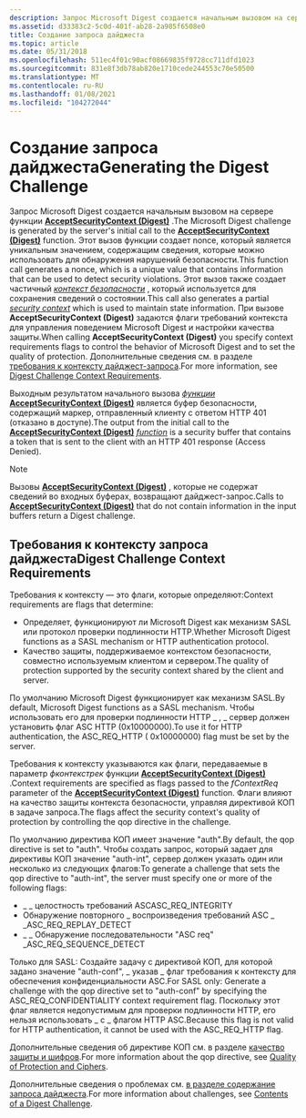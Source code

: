 ```yaml
---
description: Запрос Microsoft Digest создается начальным вызовом на сервере функции AcceptSecurityContext (Digest).
ms.assetid: d33383c2-5c0d-401f-ab28-2a985f6508e0
title: Создание запроса дайджеста
ms.topic: article
ms.date: 05/31/2018
ms.openlocfilehash: 511ec4f01c90acf08669835f9728cc711dfd1023
ms.sourcegitcommit: 831e8f3db78ab820e1710cede244553c70e50500
ms.translationtype: MT
ms.contentlocale: ru-RU
ms.lasthandoff: 01/08/2021
ms.locfileid: "104272044"
---
```

# <a name="generating-the-digest-challenge"></a><span data-ttu-id="23130-103">Создание запроса дайджеста</span><span class="sxs-lookup"><span data-stu-id="23130-103">Generating the Digest Challenge</span></span>

<span data-ttu-id="23130-104">Запрос Microsoft Digest создается начальным вызовом на сервере функции [**AcceptSecurityContext (Digest)**](/windows/win32/api/sspi/nf-sspi-acceptsecuritycontext) .</span><span class="sxs-lookup"><span data-stu-id="23130-104">The Microsoft Digest challenge is generated by the server's initial call to the [**AcceptSecurityContext (Digest)**](/windows/win32/api/sspi/nf-sspi-acceptsecuritycontext) function.</span></span> <span data-ttu-id="23130-105">Этот вызов функции создает nonce, который является уникальным значением, содержащим сведения, которые можно использовать для обнаружения нарушений безопасности.</span><span class="sxs-lookup"><span data-stu-id="23130-105">This function call generates a nonce, which is a unique value that contains information that can be used to detect security violations.</span></span> <span data-ttu-id="23130-106">Этот вызов также создает частичный [*контекст безопасности*](/windows/desktop/SecGloss/s-gly) , который используется для сохранения сведений о состоянии.</span><span class="sxs-lookup"><span data-stu-id="23130-106">This call also generates a partial [*security context*](/windows/desktop/SecGloss/s-gly) which is used to maintain state information.</span></span> <span data-ttu-id="23130-107">При вызове **AcceptSecurityContext (Digest)** задаются флаги требований контекста для управления поведением Microsoft Digest и настройки качества защиты.</span><span class="sxs-lookup"><span data-stu-id="23130-107">When calling **AcceptSecurityContext (Digest)** you specify context requirements flags to control the behavior of Microsoft Digest and to set the quality of protection.</span></span> <span data-ttu-id="23130-108">Дополнительные сведения см. в разделе [требования к контексту дайджест-запроса](#digest-challenge-context-requirements).</span><span class="sxs-lookup"><span data-stu-id="23130-108">For more information, see [Digest Challenge Context Requirements](#digest-challenge-context-requirements).</span></span>

<span data-ttu-id="23130-109">Выходным результатом начального вызова [*функции*](/windows/desktop/SecGloss/c-gly) [**AcceptSecurityContext (Digest)**](/windows/win32/api/sspi/nf-sspi-acceptsecuritycontext) является буфер безопасности, содержащий маркер, отправленный клиенту с ответом HTTP 401 (отказано в доступе).</span><span class="sxs-lookup"><span data-stu-id="23130-109">The output from the initial call to the [**AcceptSecurityContext (Digest)**](/windows/win32/api/sspi/nf-sspi-acceptsecuritycontext) [*function*](/windows/desktop/SecGloss/c-gly) is a security buffer that contains a token that is sent to the client with an HTTP 401 response (Access Denied).</span></span>

> [!Note]  
> <span data-ttu-id="23130-110">Вызовы [**AcceptSecurityContext (Digest)**](/windows/win32/api/sspi/nf-sspi-acceptsecuritycontext) , которые не содержат сведений во входных буферах, возвращают дайджест-запрос.</span><span class="sxs-lookup"><span data-stu-id="23130-110">Calls to [**AcceptSecurityContext (Digest)**](/windows/win32/api/sspi/nf-sspi-acceptsecuritycontext) that do not contain information in the input buffers return a Digest challenge.</span></span>

 

## <a name="digest-challenge-context-requirements"></a><span data-ttu-id="23130-111">Требования к контексту запроса дайджеста</span><span class="sxs-lookup"><span data-stu-id="23130-111">Digest Challenge Context Requirements</span></span>

<span data-ttu-id="23130-112">Требования к контексту — это флаги, которые определяют:</span><span class="sxs-lookup"><span data-stu-id="23130-112">Context requirements are flags that determine:</span></span>

-   <span data-ttu-id="23130-113">Определяет, функционируют ли Microsoft Digest как механизм SASL или протокол проверки подлинности HTTP.</span><span class="sxs-lookup"><span data-stu-id="23130-113">Whether Microsoft Digest functions as a SASL mechanism or HTTP authentication protocol.</span></span>
-   <span data-ttu-id="23130-114">Качество защиты, поддерживаемое контекстом безопасности, совместно используемым клиентом и сервером.</span><span class="sxs-lookup"><span data-stu-id="23130-114">The quality of protection supported by the security context shared by the client and server.</span></span>

<span data-ttu-id="23130-115">По умолчанию Microsoft Digest функционирует как механизм SASL.</span><span class="sxs-lookup"><span data-stu-id="23130-115">By default, Microsoft Digest functions as a SASL mechanism.</span></span> <span data-ttu-id="23130-116">Чтобы использовать его для проверки подлинности HTTP \_ , \_ сервер должен установить флаг ASC HTTP (0x10000000).</span><span class="sxs-lookup"><span data-stu-id="23130-116">To use it for HTTP authentication, the ASC\_REQ\_HTTP ( 0x10000000) flag must be set by the server.</span></span>

<span data-ttu-id="23130-117">Требования к контексту указываются как флаги, передаваемые в параметр *фконтекстрек* функции [**AcceptSecurityContext (Digest)**](/windows/win32/api/sspi/nf-sspi-acceptsecuritycontext) .</span><span class="sxs-lookup"><span data-stu-id="23130-117">Context requirements are specified as flags passed to the *fContextReq* parameter of the [**AcceptSecurityContext (Digest)**](/windows/win32/api/sspi/nf-sspi-acceptsecuritycontext) function.</span></span> <span data-ttu-id="23130-118">Флаги влияют на качество защиты контекста безопасности, управляя директивой КОП в задаче запроса.</span><span class="sxs-lookup"><span data-stu-id="23130-118">The flags affect the security context's quality of protection by controlling the qop directive in the challenge.</span></span>

<span data-ttu-id="23130-119">По умолчанию директива КОП имеет значение "auth".</span><span class="sxs-lookup"><span data-stu-id="23130-119">By default, the qop directive is set to "auth".</span></span> <span data-ttu-id="23130-120">Чтобы создать запрос, который задает для директивы КОП значение "auth-int", сервер должен указать один или несколько из следующих флагов:</span><span class="sxs-lookup"><span data-stu-id="23130-120">To generate a challenge that sets the qop directive to "auth-int", the server must specify one or more of the following flags:</span></span>

-   <span data-ttu-id="23130-121">\_ \_ целостность требований ASC</span><span class="sxs-lookup"><span data-stu-id="23130-121">ASC\_REQ\_INTEGRITY</span></span>
-   <span data-ttu-id="23130-122">Обнаружение повторного \_ воспроизведения требований ASC \_ \_</span><span class="sxs-lookup"><span data-stu-id="23130-122">ASC\_REQ\_REPLAY\_DETECT</span></span>
-   <span data-ttu-id="23130-123">\_ \_ Обнаружение последовательности "ASC req" \_</span><span class="sxs-lookup"><span data-stu-id="23130-123">ASC\_REQ\_SEQUENCE\_DETECT</span></span>

<span data-ttu-id="23130-124">Только для SASL: Создайте задачу с директивой КОП, для которой задано значение "auth-conf", \_ указав \_ флаг требования к контексту для обеспечения конфиденциальности ASC.</span><span class="sxs-lookup"><span data-stu-id="23130-124">For SASL only: Generate a challenge with the qop directive set to "auth-conf" by specifying the ASC\_REQ\_CONFIDENTIALITY context requirement flag.</span></span> <span data-ttu-id="23130-125">Поскольку этот флаг является недопустимым для проверки подлинности HTTP, его нельзя использовать \_ с \_ флагом HTTP ASC.</span><span class="sxs-lookup"><span data-stu-id="23130-125">Because this flag is not valid for HTTP authentication, it cannot be used with the ASC\_REQ\_HTTP flag.</span></span>

<span data-ttu-id="23130-126">Дополнительные сведения об директиве КОП см. в разделе [качество защиты и шифров](quality-of-protection-and-ciphers.md).</span><span class="sxs-lookup"><span data-stu-id="23130-126">For more information about the qop directive, see [Quality of Protection and Ciphers](quality-of-protection-and-ciphers.md).</span></span>

<span data-ttu-id="23130-127">Дополнительные сведения о проблемах см. [в разделе содержание запроса дайджеста](contents-of-a-digest-challenge.md).</span><span class="sxs-lookup"><span data-stu-id="23130-127">For more information about challenges, see [Contents of a Digest Challenge](contents-of-a-digest-challenge.md).</span></span>

 

 

